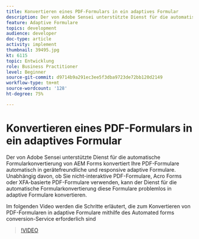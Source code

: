 ```yaml
---
title: Konvertieren eines PDF-Formulars in ein adaptives Formular
description: Der von Adobe Sensei unterstützte Dienst für die automatische Formularkonvertierung von AEM Forms konvertiert Ihre PDF-Formulare automatisch in gerätefreundliche und responsive adaptive Formulare. Unabhängig davon, ob Sie nicht-interaktive PDF-Formulare, Acro Forms oder XFA-basierte PDF-Formulare verwenden, kann der Dienst für die automatische Formularkonvertierung diese Formulare problemlos in adaptive Formulare konvertieren.
feature: Adaptive Formulare
topics: development
audience: developer
doc-type: article
activity: implement
thumbnail: 39495.jpg
kt: 6115
topic: Entwicklung
role: Business Practitioner
level: Beginner
source-git-commit: d9714b9a291ec3ee5f3dba9723de72bb120d2149
workflow-type: tm+mt
source-wordcount: '128'
ht-degree: 75%

---
```


# Konvertieren eines PDF-Formulars in ein adaptives Formular

Der von Adobe Sensei unterstützte Dienst für die automatische Formularkonvertierung von AEM Forms konvertiert Ihre PDF-Formulare automatisch in gerätefreundliche und responsive adaptive Formulare. Unabhängig davon, ob Sie nicht-interaktive PDF-Formulare, Acro Forms oder XFA-basierte PDF-Formulare verwenden, kann der Dienst für die automatische Formularkonvertierung diese Formulare problemlos in adaptive Formulare konvertieren.

Im folgenden Video werden die Schritte erläutert, die zum Konvertieren von PDF-Formularen in adaptive Formulare mithilfe des Automated forms conversion-Service erforderlich sind

>[!VIDEO](https://video.tv.adobe.com/v/39495/?quality=9&learn=on)

